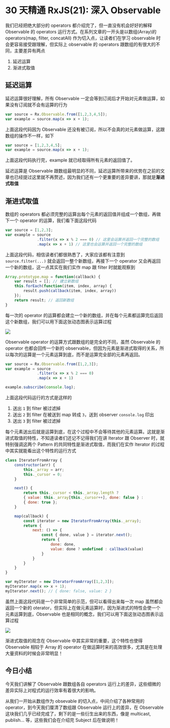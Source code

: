 # 30 天精通 RxJS(21): 深入 Observable

我们已经把绝大部分的 operators 都介绍完了，但一直没有机会好好的解释 Observable 的 operators 运行方式。在系列文章的一开头是以数组(Array)的 operators(map, filter, concatAll) 作为切入点，让读者们在学习 observable 时会更容易接受跟理解，但实际上 observable 的 operators 跟数组的有很大的不同，主要差异有两点

1.  延迟运算
2.  渐进式取值

## 延迟运算

延迟运算很好理解，所有 Observable 一定会等到订阅后才开始对元素做运算，如果没有订阅就不会有运算的行为

```javascript
var source = Rx.Observable.from([1,2,3,4,5]);
var example = source.map(x => x + 1);

```

上面这段代码因为 Observable 还没有被订阅，所以不会真的对元素做运算，这跟数组的操作不一样，如下

```javascript
var source = [1,2,3,4,5];
var example = source.map(x => x + 1); 

```

上面这段代码执行完，example 就已经取得所有元素的返回值了。

延迟运算是 Observable 跟数组最明显的不同，延迟运算所带来的优势在之前的文章也已经提过这里就不再赘述，因为我们还有一个更重要的差异要讲，那就是**渐进式取值**

## 渐进式取值

数组的 operators 都必须完整的运算出每个元素的返回值并组成一个数组，再做下一个 operator 的运算，我们看下面这段代码

```javascript
var source = [1,2,3];
var example = source
              .filter(x => x % 2 === 0) // 这里会运算并返回一个完整的数组
              .map(x => x + 1) // 这里也会运算并返回一个完整的数组

```

上面这段代码，相信读者们都很熟悉了，大家应该都有注意到 `source.filter(...)` 就会返回一整个新数组，再接下一个 operator 又会再返回一个新的数组，这一点其实在我们实作 map 跟 filter 时就能观察到

```javascript
Array.prototype.map = function(callback) {
    var result = []; // 建立新数组
    this.forEach(function(item, index, array) {
        result.push(callback(item, index, array))
    });
    return result; // 返回新数组
}

```

每一次的 operator 的运算都会建立一个新的数组，并在每个元素都运算完后返回这个新数组，我们可以用下面这张动态图表示运算过程

![](http://i.giphy.com/l0HlPZeB9OvFu7QwE.gif)

Observable operator 的运算方式跟数组的是完全的不同，虽然 Observable 的 operator 也都会回传一个新的 observable，但因为元素是渐进式取得的关系，所以每次的运算是一个元素运算到底，而不是运算完全部的元素再返回。

```javascript
var source = Rx.Observable.from([1,2,3]);
var example = source
              .filter(x => x % 2 === 0)
              .map(x => x + 1)

example.subscribe(console.log);

```

上面这段代码运行的方式是这样的

1.  送出 `1` 到 filter 被过滤掉
2.  送出 `2` 到 filter 在被送到 map 转成 `3`，送到 observer `console.log` 印出
3.  送出 `3` 到 filter 被过滤掉

每个元素送出后就是运算到底，在这个过程中不会等待其他的元素运算。这就是渐进式取值的特性，不知道读者们还记不记得我们在讲 Iterator 跟 Observer 时，就特别强调这两个 Pattern 的共同特性是渐进式取值，而我们在实作 Iterator 的过程中其实就能看出这个特性的运行方式

```javascript
class IteratorFromArray {
	constructor(arr) {
		this._array = arr;
		this._cursor = 0;
	}

	next() {
		return this._cursor < this._array.length ?
		{ value: this._array[this._cursor++], done: false } :
		{ done: true };
	}

	map(callback) {
		const iterator = new IteratorFromArray(this._array);
		return {
			next: () => {
				const { done, value } = iterator.next();
				return {
					done: done,
					value: done ? undefined : callback(value)
				}
			}
		}
	}
}

var myIterator = new IteratorFromArray([1,2,3]);
myIterator.map(x => x + 1);
myIterator.next(); // { done: false, value: 2 }

```

虽然上面这段代码是一个非常简单的示范，但可以看得出来每一次 map 虽然都会返回一个新的 oterator，但实际上在做元素运算时，因为渐进式的特性会使一个元素运算到底，Observable 也是相同的概念，我们可以用下面这张动态图表示运算过程

![](http://i.giphy.com/3o6ZtqrBfUyHvMDQ2c.gif)

渐进式取值的观念在 Observable 中其实非常的重要，这个特性也使得 Observable 相较于 Array 的 operator 在做运算时来的高效很多，尤其是在处理大量资料的时候会非常明显！

## 今日小结

今天我们讲解了 Observable 跟数组各自 operators 运行上的差异，这些细微的差异实际上对程式的运行效率有着很大的影响。

从我们一开始从数组作为 obsevable 的切入点，中间介绍了各种常用的 operator，到今天我们厘清了数组跟 Observable 运行上的差异，在 Observable 这块我们几乎已经完成了，剩下的是一些衍生出来的东西，像是 multicast, publish... 等，这些我们会在介绍完 Subject 后在做说明！